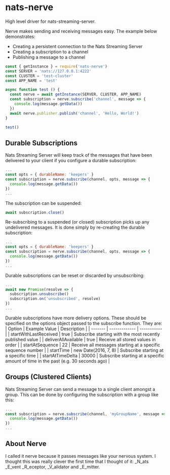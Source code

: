 # nats-nerve
High level driver for nats-streaming-server. 

Nerve makes sending and receiving messages easy. The example below demonstrates:
  * Creating a persistent connection to the Nats Streaming Server
  * Creating a subscription to a channel
  * Publishing a message to a channel
```js
const { getInstance } = require('nats-nerve')
const SERVER = 'nats://127.0.0.1:4222'
const CLUSTER = 'test-cluster'
const APP_NAME = 'test'

async function test () {
  const nerve = await getInstance(SERVER, CLUSTER, APP_NAME)
  const subscription = nerve.subscribe('channel', message => {
    console.log(message.getData())
  })
  await nerve.publisher.publish('channel', 'Hello, World!')
}

test()
```

## Durable Subscriptions
Nats Streaming Server will keep track of the messages that have been delivered
to your client if you configure a durable subscription:
```js
...
const opts = { durableName: 'keepers' }
const subscription = nerve.subscribe(channel, opts, message => {
  console.log(message.getData())
})
...
```

The subscription can be suspended:
```js
await subscription.close()
```

Re-subscribing to a suspended (or closed) subscription picks up any undelivered
messages. It is done simply by re-creating the durable subscription:
```js
...
const opts = { durableName: 'keepers' }
const subscription = nerve.subscribe(channel, opts, message => {
  console.log(message.getData())
})
...
```

Durable subscriptions can be reset or discarded by unsubscribing:
```js
...
await new Promise(resolve => {
  subscription.unsubscribe()
  subscription.on('unsubscribed', resolve)
})
...
```

Durable subscriptions have more delivery options. These should be specified on
the options object passed to the subscribe function. They are:
| Option  | Example Value | Description |
| ------- | ------------- | ----------- |
| startWithLastReceived | true | Subscribe starting with the most recently published value |
| deliverAllAvailable | true | Receive all stored values in order |
| startAtSequence | 22 | Receive all messages starting at a specific sequence number |
| startTime | new Date(2016, 7, 8) | Subscribe starting at a specific time |
| startAtTimeDelta | 30000 | Subscribe starting at a specific amount of time in the past (e.g. 30 seconds ago) |

## Groups (Clustered Clients)
Nats Streaming Server can send a message to a single client amongst a group.
This can be done by configuring the subscription with a group like this:
```js
...
const subscription = nerve.subscribe(channel, 'myGroupName', message => {
  console.log(message.getData())
})
...
```

## About Nerve
I called it nerve because it passes messages like your nervous system. I thought
this was really clever the first time that I thought of it: _N_ats _E_vent
_R_eceptor, _V_alidator and _E_mitter.
